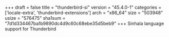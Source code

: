 +++
draft = false
title = "thunderbird-si"
version = "45.4.0-1"
categories = ['locale-extra', 'thunderbird-extensions']
arch = "x86_64"
size = "503948"
usize = "576475"
sha1sum = "7d1d334467ba1b9890dc4d9c60c68ebe35d5beb9"
+++
Sinhala language support for Thunderbird